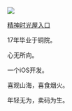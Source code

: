 ![](https://visualhunt.com/photos/1/sky-flying-blue-freedom.jpg?s=l)

[精神时光屋入口](https://bigporo.github.io/)

17年毕业于铜院。

心无所向。

一个iOS开发。

喜观山海，喜食烟火。

年轻无为，卖码为生。
